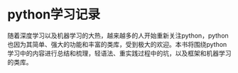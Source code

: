 # python学习记录

随着深度学习以及机器学习的大热，越来越多的人开始重新关注python，python也因为其简单、强大的功能和丰富的类库，受到极大的欢迎。本书将围绕python学习中的内容进行总结和梳理，轻语法、重实践过程中的坑，以及框架和机器学习的类库。



